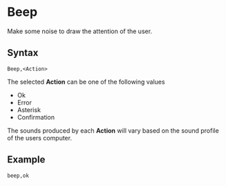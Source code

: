# Beep #

Make some noise to draw the attention of the user.

## Syntax ##
```
Beep,<Action>
```

The selected **Action** can be one of the following values
  * Ok
  * Error
  * Asterisk
  * Confirmation

The sounds produced by each **Action** will vary based on the sound profile of the users computer.

## Example ##
```
beep,ok 
```